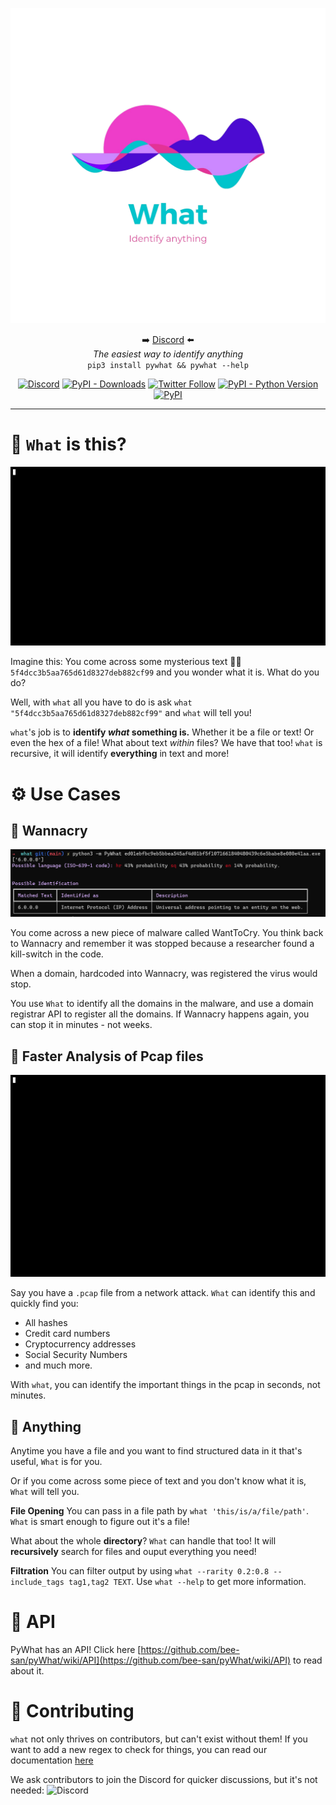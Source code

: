 <p align='center'>
<img src='images_for_README/logo.png'>
<p align="center">➡️ <a href="http://discord.skerritt.blog">Discord</a> ⬅️<br>
<i>The easiest way to identify anything</i><br>
<code>pip3 install pywhat && pywhat --help</code>
</p>

<p align="center">
  <a href="http://discord.skerritt.blog"><img alt="Discord" src="https://img.shields.io/discord/754001738184392704"></a> <a href="https://pypi.org/project/pywhat/"><img alt="PyPI - Downloads" src="https://pepy.tech/badge/pywhat/month"></a>  <a href="https://twitter.com/bee_sec_san"><img alt="Twitter Follow" src="https://img.shields.io/twitter/follow/bee_sec_san?style=social"></a> <a href="https://pypi.org/project/pywhat/"><img alt="PyPI - Python Version" src="https://img.shields.io/pypi/pyversions/pywhat"></a> <a href="https://pypi.org/project/pywhat/"><img alt="PyPI" src="https://img.shields.io/pypi/v/pywhat"></a>
</p>
<hr>

# 🤔 `What` is this?

![](images_for_README/main_demo.gif)

Imagine this: You come across some mysterious text 🧙‍♂️ `5f4dcc3b5aa765d61d8327deb882cf99` and you wonder what it is. What do you do?

Well, with `what` all you have to do is ask `what "5f4dcc3b5aa765d61d8327deb882cf99"` and `what` will tell you!

`what`'s job is to **identify _what_ something is.** Whether it be a file or text! Or even the hex of a file! What about text _within_ files? We have that too! `what` is recursive, it will identify **everything** in text and more! 

# ⚙ Use Cases

## 🦠 Wannacry

![](images_for_README/Screenshot%202021-05-09%20162158.png)

You come across a new piece of malware called WantToCry. You think back to Wannacry and remember it was stopped because a researcher found a kill-switch in the code.

When a domain, hardcoded into Wannacry, was registered the virus would stop.

You use `What` to identify all the domains in the malware, and use a domain registrar API to register all the domains. If Wannacry happens again, you can stop it in minutes - not weeks.

## 🦈 Faster Analysis of Pcap files

![](images_for_README/pcap_demo.gif)

Say you have a `.pcap` file from a network attack. `What` can identify this and quickly find you:
* All hashes
* Credit card numbers
* Cryptocurrency addresses
* Social Security Numbers
* and much more.

With `what`, you can identify the important things in the pcap in seconds, not minutes.

## 🌌 Anything

Anytime you have a file and you want to find structured data in it that's useful, `What` is for you.

Or if you come across some piece of text and you don't know what it is, `What` will tell you.

**File Opening** You can pass in a file path by `what 'this/is/a/file/path'`. `What` is smart enough to figure out it's a file!

What about the whole **directory**? `What` can handle that too! It will **recursively** search for files and ouput everything you need!

**Filtration** You can filter output by using `what --rarity 0.2:0.8 --include_tags tag1,tag2 TEXT`. Use `what --help` to get more information.

# 🍕 API

PyWhat has an API! Click here [https://github.com/bee-san/pyWhat/wiki/API](https://github.com/bee-san/pyWhat/wiki/API) to read about it.

# 👾 Contributing

`what` not only thrives on contributors, but can't exist without them! If you want to add a new regex to check for things, you can read our documentation [here](https://github.com/bee-san/what/wiki/Adding-your-own-Regex)

We ask contributors to join the Discord for quicker discussions, but it's not needed:
<img alt="Discord" src="https://img.shields.io/discord/754001738184392704">
